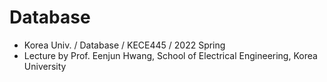 # Database
- Korea Univ. / Database / KECE445 / 2022 Spring
- Lecture by Prof. Eenjun Hwang, School of Electrical Engineering, Korea University
